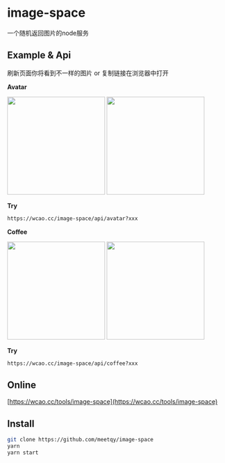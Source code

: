 # image-space

一个随机返回图片的node服务

## Example & Api

刷新页面你将看到不一样的图片 or 复制链接在浏览器中打开

**Avatar**

<div>
  <img width="225" src="https://wcao.cc/image-space/api/avatar?1" />
  <img width="225" src="https://wcao.cc/image-space/api/avatar?2" />
</div>

**Try**
``` html
https://wcao.cc/image-space/api/avatar?xxx 
```

**Coffee**

<div>
  <img width="225" src="https://wcao.cc/image-space/api/coffee?1" />
  <img width="225" src="https://wcao.cc/image-space/api/coffee?2" />
</div>

**Try**
``` html
https://wcao.cc/image-space/api/coffee?xxx 
```

## Online

[https://wcao.cc/tools/image-space](https://wcao.cc/tools/image-space)

## Install

``` bash
git clone https://github.com/meetqy/image-space
yarn 
yarn start
```
